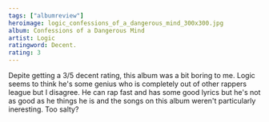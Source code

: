 ```yaml
---
tags: ["albumreview"]
heroimage: logic_confessions_of_a_dangerous_mind_300x300.jpg
album: Confessions of a Dangerous Mind
artist: Logic
ratingword: Decent.
rating: 3
---
```


Depite getting a 3/5 decent rating, this album was a bit boring to me. Logic
seems to think he's some genius who is completely out of other rappers league
but I disagree. He can rap fast and has some good lyrics but he's not as good as
he things he is and the songs on this album weren't particularly ineresting. Too
salty?
